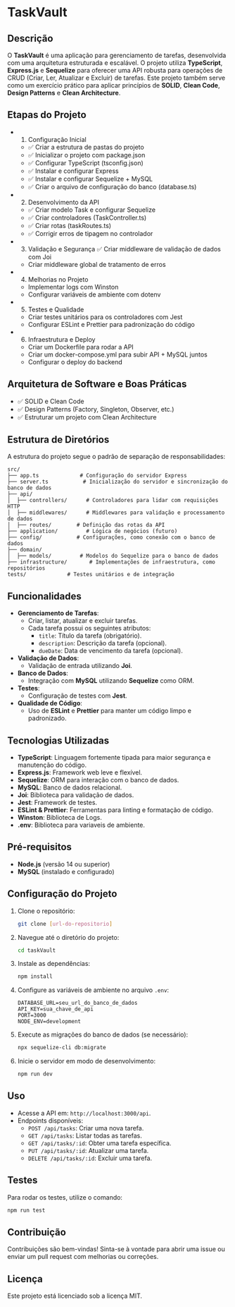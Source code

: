# TaskVault

## Descrição

O **TaskVault** é uma aplicação para gerenciamento de tarefas, desenvolvida com uma arquitetura estruturada e escalável. O projeto utiliza **TypeScript**, **Express.js** e **Sequelize** para oferecer uma API robusta para operações de CRUD (Criar, Ler, Atualizar e Excluir) de tarefas. Este projeto também serve como um exercício prático para aplicar princípios de **SOLID**, **Clean Code**, **Design Patterns** e **Clean Architecture**.

## Etapas do Projeto

* 1. Configuração Inicial
    * ✅ Criar a estrutura de pastas do projeto
    * ✅ Inicializar o projeto com package.json
    * ✅ Configurar TypeScript (tsconfig.json)
    * ✅ Instalar e configurar Express
    * ✅ Instalar e configurar Sequelize + MySQL
    * ✅ Criar o arquivo de configuração do banco (database.ts)
* 2. Desenvolvimento da API
    * ✅ Criar modelo Task e configurar Sequelize
    * ✅ Criar controladores (TaskController.ts)
    * ✅ Criar rotas (taskRoutes.ts)
    * ✅ Corrigir erros de tipagem no controlador
* 3. Validação e Segurança
    ✅ Criar middleware de validação de dados com Joi
    * Criar middleware global de tratamento de erros
* 4. Melhorias no Projeto
    * Implementar logs com Winston
    * Configurar variáveis de ambiente com dotenv
* 5. Testes e Qualidade
    * Criar testes unitários para os controladores com Jest
    * Configurar ESLint e Prettier para padronização do código
* 6. Infraestrutura e Deploy
    * Criar um Dockerfile para rodar a API
    * Criar um docker-compose.yml para subir API + MySQL juntos
    * Configurar o deploy do backend

## Arquitetura de Software e Boas Práticas

* ✅ SOLID e Clean Code
* ✅ Design Patterns (Factory, Singleton, Observer, etc.)
* ✅ Estruturar um projeto com Clean Architecture

## Estrutura de Diretórios

A estrutura do projeto segue o padrão de separação de responsabilidades:

```
src/
├── app.ts             # Configuração do servidor Express
├── server.ts           # Inicialização do servidor e sincronização do banco de dados
├── api/
│  ├── controllers/      # Controladores para lidar com requisições HTTP
│  ├── middlewares/      # Middlewares para validação e processamento de dados
│  ├── routes/        # Definição das rotas da API
├── application/         # Lógica de negócios (futuro)
├── config/           # Configurações, como conexão com o banco de dados
├── domain/
│  ├── models/         # Modelos do Sequelize para o banco de dados
├── infrastructure/       # Implementações de infraestrutura, como repositórios
tests/             # Testes unitários e de integração
```

## Funcionalidades

* **Gerenciamento de Tarefas**:
    * Criar, listar, atualizar e excluir tarefas.
    * Cada tarefa possui os seguintes atributos:
        * `title`: Título da tarefa (obrigatório).
        * `description`: Descrição da tarefa (opcional).
        * `dueDate`: Data de vencimento da tarefa (opcional).
* **Validação de Dados**:
    * Validação de entrada utilizando **Joi**.
* **Banco de Dados**:
    * Integração com **MySQL** utilizando **Sequelize** como ORM.
* **Testes**:
    * Configuração de testes com **Jest**.
* **Qualidade de Código**:
    * Uso de **ESLint** e **Prettier** para manter um código limpo e padronizado.

## Tecnologias Utilizadas

* **TypeScript**: Linguagem fortemente tipada para maior segurança e manutenção do código.
* **Express.js**: Framework web leve e flexível.
* **Sequelize**: ORM para interação com o banco de dados.
* **MySQL**: Banco de dados relacional.
* **Joi**: Biblioteca para validação de dados.
* **Jest**: Framework de testes.
* **ESLint & Prettier**: Ferramentas para linting e formatação de código.
* **Winston**: Biblioteca de Logs.
* **.env**: Biblioteca para variaveis de ambiente.

## Pré-requisitos

* **Node.js** (versão 14 ou superior)
* **MySQL** (instalado e configurado)

## Configuração do Projeto

1.  Clone o repositório:

    ```sh
    git clone [url-do-repositorio]
    ```

2.  Navegue até o diretório do projeto:

    ```sh
    cd taskVault
    ```

3.  Instale as dependências:

    ```sh
    npm install
    ```

4.  Configure as variáveis de ambiente no arquivo `.env`:

    ```env
    DATABASE_URL=seu_url_do_banco_de_dados
    API_KEY=sua_chave_de_api
    PORT=3000
    NODE_ENV=development
    ```

5.  Execute as migrações do banco de dados (se necessário):

    ```sh
    npx sequelize-cli db:migrate
    ```

6.  Inicie o servidor em modo de desenvolvimento:

    ```sh
    npm run dev
    ```

## Uso

* Acesse a API em: `http://localhost:3000/api`.
* Endpoints disponíveis:
    * `POST /api/tasks`: Criar uma nova tarefa.
    * `GET /api/tasks`: Listar todas as tarefas.
    * `GET /api/tasks/:id`: Obter uma tarefa específica.
    * `PUT /api/tasks/:id`: Atualizar uma tarefa.
    * `DELETE /api/tasks/:id`: Excluir uma tarefa.

## Testes

Para rodar os testes, utilize o comando:

```sh
npm run test
```

## Contribuição

Contribuições são bem-vindas! Sinta-se à vontade para abrir uma issue ou enviar um pull request com melhorias ou correções.

## Licença

Este projeto está licenciado sob a licença MIT.
